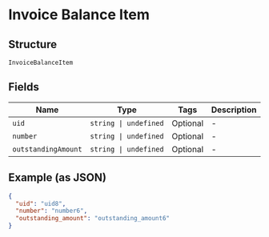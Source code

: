 
# Invoice Balance Item

## Structure

`InvoiceBalanceItem`

## Fields

| Name | Type | Tags | Description |
|  --- | --- | --- | --- |
| `uid` | `string \| undefined` | Optional | - |
| `number` | `string \| undefined` | Optional | - |
| `outstandingAmount` | `string \| undefined` | Optional | - |

## Example (as JSON)

```json
{
  "uid": "uid8",
  "number": "number6",
  "outstanding_amount": "outstanding_amount6"
}
```

